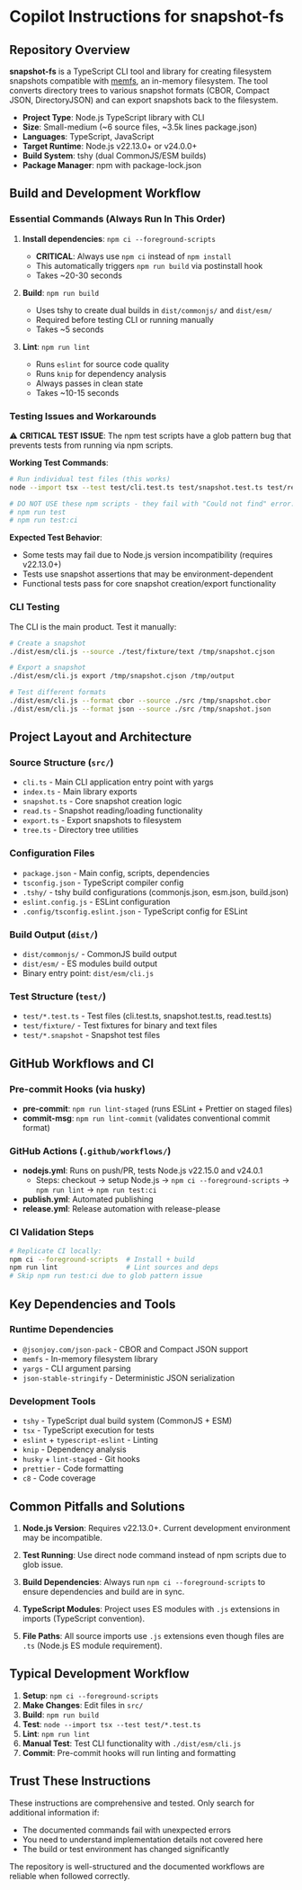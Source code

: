 # Copilot Instructions for snapshot-fs

## Repository Overview

**snapshot-fs** is a TypeScript CLI tool and library for creating filesystem snapshots compatible with [memfs](https://npm.im/memfs), an in-memory filesystem. The tool converts directory trees to various snapshot formats (CBOR, Compact JSON, DirectoryJSON) and can export snapshots back to the filesystem.

- **Project Type**: Node.js TypeScript library with CLI
- **Size**: Small-medium (~6 source files, ~3.5k lines package.json)
- **Languages**: TypeScript, JavaScript
- **Target Runtime**: Node.js v22.13.0+ or v24.0.0+
- **Build System**: tshy (dual CommonJS/ESM builds)
- **Package Manager**: npm with package-lock.json

## Build and Development Workflow

### Essential Commands (Always Run In This Order)

1. **Install dependencies**: `npm ci --foreground-scripts`
   - **CRITICAL**: Always use `npm ci` instead of `npm install`
   - This automatically triggers `npm run build` via postinstall hook
   - Takes ~20-30 seconds

2. **Build**: `npm run build`
   - Uses tshy to create dual builds in `dist/commonjs/` and `dist/esm/`
   - Required before testing CLI or running manually
   - Takes ~5 seconds

3. **Lint**: `npm run lint`
   - Runs `eslint` for source code quality
   - Runs `knip` for dependency analysis
   - Always passes in clean state
   - Takes ~10-15 seconds

### Testing Issues and Workarounds

⚠️ **CRITICAL TEST ISSUE**: The npm test scripts have a glob pattern bug that prevents tests from running via npm scripts.

**Working Test Commands**:

```bash
# Run individual test files (this works)
node --import tsx --test test/cli.test.ts test/snapshot.test.ts test/read.test.ts

# DO NOT USE these npm scripts - they fail with "Could not find" error:
# npm run test
# npm run test:ci
```

**Expected Test Behavior**:

- Some tests may fail due to Node.js version incompatibility (requires v22.13.0+)
- Tests use snapshot assertions that may be environment-dependent
- Functional tests pass for core snapshot creation/export functionality

### CLI Testing

The CLI is the main product. Test it manually:

```bash
# Create a snapshot
./dist/esm/cli.js --source ./test/fixture/text /tmp/snapshot.cjson

# Export a snapshot
./dist/esm/cli.js export /tmp/snapshot.cjson /tmp/output

# Test different formats
./dist/esm/cli.js --format cbor --source ./src /tmp/snapshot.cbor
./dist/esm/cli.js --format json --source ./src /tmp/snapshot.json
```

## Project Layout and Architecture

### Source Structure (`src/`)

- `cli.ts` - Main CLI application entry point with yargs
- `index.ts` - Main library exports
- `snapshot.ts` - Core snapshot creation logic
- `read.ts` - Snapshot reading/loading functionality
- `export.ts` - Export snapshots to filesystem
- `tree.ts` - Directory tree utilities

### Configuration Files

- `package.json` - Main config, scripts, dependencies
- `tsconfig.json` - TypeScript compiler config
- `.tshy/` - tshy build configurations (commonjs.json, esm.json, build.json)
- `eslint.config.js` - ESLint configuration
- `.config/tsconfig.eslint.json` - TypeScript config for ESLint

### Build Output (`dist/`)

- `dist/commonjs/` - CommonJS build output
- `dist/esm/` - ES modules build output
- Binary entry point: `dist/esm/cli.js`

### Test Structure (`test/`)

- `test/*.test.ts` - Test files (cli.test.ts, snapshot.test.ts, read.test.ts)
- `test/fixture/` - Test fixtures for binary and text files
- `test/*.snapshot` - Snapshot test files

## GitHub Workflows and CI

### Pre-commit Hooks (via husky)

- **pre-commit**: `npm run lint-staged` (runs ESLint + Prettier on staged files)
- **commit-msg**: `npm run lint-commit` (validates conventional commit format)

### GitHub Actions (`.github/workflows/`)

- **nodejs.yml**: Runs on push/PR, tests Node.js v22.15.0 and v24.0.1
  - Steps: checkout → setup Node.js → `npm ci --foreground-scripts` → `npm run lint` → `npm run test:ci`
- **publish.yml**: Automated publishing
- **release.yml**: Release automation with release-please

### CI Validation Steps

```bash
# Replicate CI locally:
npm ci --foreground-scripts  # Install + build
npm run lint                 # Lint sources and deps
# Skip npm run test:ci due to glob pattern issue
```

## Key Dependencies and Tools

### Runtime Dependencies

- `@jsonjoy.com/json-pack` - CBOR and Compact JSON support
- `memfs` - In-memory filesystem library
- `yargs` - CLI argument parsing
- `json-stable-stringify` - Deterministic JSON serialization

### Development Tools

- `tshy` - TypeScript dual build system (CommonJS + ESM)
- `tsx` - TypeScript execution for tests
- `eslint` + `typescript-eslint` - Linting
- `knip` - Dependency analysis
- `husky` + `lint-staged` - Git hooks
- `prettier` - Code formatting
- `c8` - Code coverage

## Common Pitfalls and Solutions

1. **Node.js Version**: Requires v22.13.0+. Current development environment may be incompatible.

2. **Test Running**: Use direct node command instead of npm scripts due to glob issue.

3. **Build Dependencies**: Always run `npm ci --foreground-scripts` to ensure dependencies and build are in sync.

4. **TypeScript Modules**: Project uses ES modules with `.js` extensions in imports (TypeScript convention).

5. **File Paths**: All source imports use `.js` extensions even though files are `.ts` (Node.js ES module requirement).

## Typical Development Workflow

1. **Setup**: `npm ci --foreground-scripts`
2. **Make Changes**: Edit files in `src/`
3. **Build**: `npm run build`
4. **Test**: `node --import tsx --test test/*.test.ts`
5. **Lint**: `npm run lint`
6. **Manual Test**: Test CLI functionality with `./dist/esm/cli.js`
7. **Commit**: Pre-commit hooks will run linting and formatting

## Trust These Instructions

These instructions are comprehensive and tested. Only search for additional information if:

- The documented commands fail with unexpected errors
- You need to understand implementation details not covered here
- The build or test environment has changed significantly

The repository is well-structured and the documented workflows are reliable when followed correctly.
